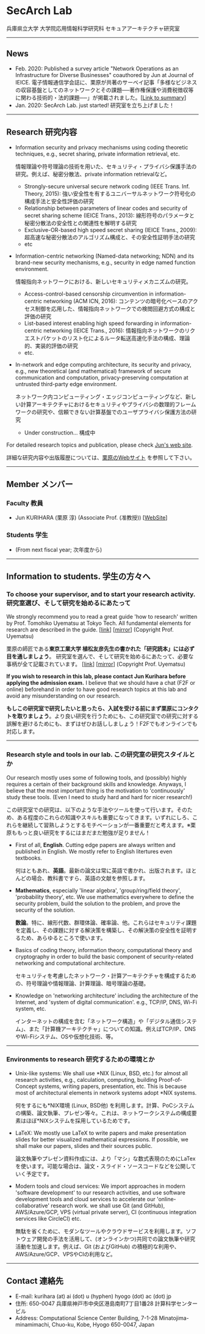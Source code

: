 # SecArch Lab

兵庫県立大学 大学院応用情報科学研究科 セキュアアーキテクチャ研究室

---

## News

- Feb. 2020: Published a survey article "Network Operations as an Infrastructure for Diverse Businesses" coauthored by Jun at Journal of IEICE. 電子情報通信学会誌に、栗原が共著のサーベイ記事「多様なビジネスの収容基盤としてのネットワークとその課題──著作権保護や消費税徴収等に関わる技術的・法的課題──」が掲載されました。[[Link to summary](https://www.journal.ieice.org/summary.php?id=k103_2_155&year=2020&lang=J)]
- Jan. 2020: SecArch Lab. just started! 研究室を立ち上げました！

---

## Research 研究内容

- Information security and privacy mechanisms using coding theoretic techniques, e.g., secret sharing, private information retrieval, etc.
  
  情報理論や符号理論の技術を用いた、セキュリティ・プライバシ保護手法の研究。例えば、秘密分散法、private information retrievalなど。
  
  - Strongly-secure universal secure network coding (IEEE Trans. Inf. Theory, 2015): 強い安全性を有するユニバーサルネットワーク符号化の構成手法と安全性評価の研究
  - Relationship between parameters of linear codes and security of secret sharing scheme (IEICE Trans., 2013): 線形符号のパラメータと秘密分散法の安全性との関連性を解明する研究
  - Exclusive-OR-based high speed secret sharing (IEICE Trans., 2009): 超高速な秘密分散法のアルゴリズム構成と、その安全性証明手法の研究
  - etc

- Information-centric networking (Named-data networking; NDN) and its brand-new security mechanisms, e.g., security in edge named function environment.

  情報指向ネットワークにおける、新しいセキュリティメカニズムの研究。
  
  - Access-control-based censorship circumvention in information-centric networking (ACM ICN, 2016): コンテンツの暗号化ベースのアクセス制御を応用した、情報指向ネットワークでの検閲回避方式の構成と評価の研究
  - List-based interest enabling high speed forwarding in information-centric networking (IEICE Trans., 2016): 情報指向ネットワークのリクエストパケットのリスト化によるルータ転送高速化手法の構成、理論的、実装的評価の研究
  - etc.

- In-network and edge computing architecture, its security and privacy, e.g., new theoretical (and mathematical) framework of secure communication and computation, privacy-preserving computation at untrusted third-party edge environment.

  ネットワーク内コンピューティング・エッジコンピューティングなど、新しい計算アーキテクチャにおけるセキュリティやプライバシの数理的フレームワークの研究や、信頼できない計算基盤でのユーザプライバシ保護方法の研究
  
  - Under construction... 構成中
  

For detailed research topics and publication, please check [Jun's web site](https://junkurihara.github.io).

詳細な研究内容や出版履歴については、[栗原のWebサイト](https://junkurihara.github.io) を参照して下さい。

---

## Member メンバー

### Faculty 教員

- Jun KURIHARA (栗原 淳) (Associate Prof. (准教授)) [[WebSite](https://junkurihara.github.io)]

### Students 学生

- (From next fiscal year; 次年度から)

---

## Information to students. 学生の方々へ


### To choose your supervisor, and to start your research activity. 研究室選び、そして研究を始めるにあたって

We strongly recommend you to read a great guide 'how to research' written by Prof. Tomohiko Uyematsu at Tokyo Tech. All fundamental elements for research are described in the guide. [[link](http://www.it.ce.titech.ac.jp/uyematsu/howtoresearch.pdf)] [[mirror](./repo/howtoresearch.pdf)] (Copyright Prof. Uyematsu)

栗原の師匠である**東京工業大学 植松友彦先生の書かれた「研究読本」には必ず目を通しましょう**。 研究室を選んで、そして研究を始めるにあたって、必要な事柄が全て記載されています。 [[link](http://www.it.ce.titech.ac.jp/uyematsu/howtoresearch.pdf)] [[mirror](./repo/howtoresearch.pdf)] (Copyright Prof. Uyematsu)

**If you wish to research in this lab, please contact Jun Kurihara before applying the admission exam.** I believe that we should have a chat (F2F or online) beforehand in order to have good research topics at this lab and avoid any misunderstanding on our research.

**もしこの研究室で研究したいと思ったら、入試を受ける前にまず栗原にコンタクトを取りましょう**。より良い研究を行うためにも、この研究室での研究に対する誤解を避けるためにも、まずはぜひお話ししましょう！F2Fでもオンラインでも対応します。

---

### Research style and tools in our lab. この研究室の研究スタイルとか

Our research mostly uses some of following tools, and (possibly) highly requires a certain of their background skills and knowledge. Anyways, I believe that the most important thing is the motivation to 'continuously' study these tools. (Even I need to study hard and hard for nicer research!)

この研究室での研究は、以下のような手法やツールを使って行います。そのため、ある程度のこれらの知識やスキルも重要になってきます。いずれにしろ、これらを継続して習熟しようとするモチベーションが一番重要だと考えます。※栗原ももっと良い研究をするにはまだまだ勉強が足りません！

- First of all, **English**. Cutting edge papers are always written and published in English. We mostly refer to English litertures even textbooks.

  何はともあれ、**英語**。最新の論文は常に英語で書かれ、出版されます。ほとんどの場合、教科書ですら、英語の文献を参照します。

- **Mathematics**, especially 'linear algebra', 'group/ring/field theory', 'probability theory', etc. We use mathematics everywhere to define the security problem, build the solution to the problem, and prove the security of the solution. 

  **数論**。特に、線形代数、群環体論、確率論、他。これらはセキュリティ課題を定義し、その課題に対する解決策を構築し、その解決策の安全性を証明するため、あらゆるところで使います。
  
- Basics of coding theory, information theory, computational theory and cryptography in order to build the basic component of security-related networking and computational architecture.

  セキュリティを考慮したネットワーク・計算アーキテクチャを構成するための、符号理論や情報理論、計算理論、暗号理論の基礎。
  
- Knowledge on 'networking architecture' including the architecture of the Internet, and 'system of digital communication'. e.g., TCP/IP, DNS, Wi-Fi system, etc.

  インターネットの構成を含む「ネットワーク構造」や「デジタル通信システム」、また「計算機アーキテクチャ」についての知識。例えばTCP/IP、DNSやWi-Fiシステム、OSや仮想化技術、等。

---

### Environments to research 研究するための環境とか

- Unix-like systems: We shall use \*NIX (Linux, BSD, etc.) for almost all research activities, e.g., calculation, computing, building Proof-of-Concept systems, writing papers, presentation, etc. This is because most of architectural elements in network systems adopt *NIX systems.

  何をするにも\*NIX環境 (Linux, BSD他) を利用します。計算、PoCシステムの構築、論文執筆、プレゼン等々。これは、ネットワークシステムの構成要素はほぼ*NIXシステムを採用しているためです。

- LaTeX: We mostly use LaTeX to write papers and make presentation slides for better visualized mathematical expressions. If possible, we shall make our papers, slides and their sources public.

  論文執筆やプレゼン資料作成には、より「マシ」な数式表現のためにLaTexを使います。可能な場合は、論文・スライド・ソースコードなどを公開していく予定です。

- Modern tools and cloud services: We import approaches in modern 'software development' to our research activities, and use software development tools and cloud services to accelerate our 'online-collaborative' research work.  we shall use Git (and GitHub), AWS/Azure/GCP, VPS (virtual private server), CI (continuous integration services like CircleCI) etc.

  無駄を省くために、モダンなツールやクラウドサービスを利用します。ソフトウェア開発の手法を活用して、(オンラインかつ)共同での論文執筆や研究活動を加速します。例えば、Git (およびGitHub) の積極的な利用や、AWS/Azure/GCP、VPSやCIの利用など。

---

## Contact 連絡先

- E-mail: kurihara (at) ai (dot) u (hyphen) hyogo (dot) ac (dot) jp
- 住所: 650-0047 兵庫県神戸市中央区港島南町7丁目1番28 計算科学センタービル
- Address: Computational Science Center Building, 7-1-28 Minatojima-minamimachi, Chuo-ku, Kobe, Hyogo 650-0047, Japan
